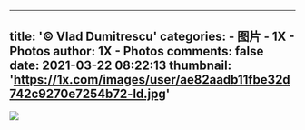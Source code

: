 
---
title: '© Vlad Dumitrescu'
categories: 
    - 图片
    - 1X - Photos
author: 1X - Photos
comments: false
date: 2021-03-22 08:22:13
thumbnail: 'https://1x.com/images/user/ae82aadb11fbe32d742c9270e7254b72-ld.jpg'
---

<div>   
<img src="https://1x.com/images/user/ae82aadb11fbe32d742c9270e7254b72-ld.jpg" referrerpolicy="no-referrer">  
</div>
            